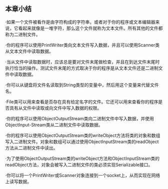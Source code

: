    

## 本章小结

·如果一个文件被看作是由字符构成的字符串，或者对于你的程序或文本编辑器来说，它看起来就像是一堆字符，那么这个文件就称为文本文件。所有其他的文件都称为二进制文件。

·你的程序可以使用PrintWriter类向文本文件写入数据，并且可以使用Scanner类从文本文件中读取数据。

·当从文件中读取数据时，应该总是要对文件末尾做检查，并且在到达文件末尾时执行恰当的操作。测试文件末尾的方式取决于你的程序是从文本文件还是二进制文件中读取数据。

·你可以从键盘将文件名读取到String类型的变量中，然后用这个变量来代替文件名。

·File类可以用来查看是否存在具有给定名字的文件。它还可以用来查看你的程序是否具有从文件中读取或向文件中写入数据的权限。

·你的程序可以使用ObjectOutputStream类向二进制文件中写入数据，并使用ObjectInput-Stream类从二进制文件中读取数据。

·你的程序可以使用ObjectOutputStream类的writeObject方法将类的对象和数组写入二进制文件。对象和数组可以通过使用ObjectInputStream类的readObject方法从二进制文件中读出。

·为了使用ObjectOutputStream类的writeObject方法和ObjectInputStream类的readObject方法，对象会被写入二进制文件的类必须实现Serializable接口。

·你可以将一个PrintWriter或Scanner对象连接到一个socket上，从而实现在网络上读写数据。